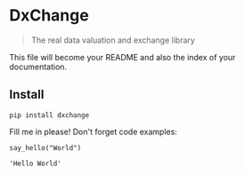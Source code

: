 # DxChange
> The real data valuation and exchange library


This file will become your README and also the index of your documentation.

## Install

`pip install dxchange`

Fill me in please! Don't forget code examples:

```
say_hello("World")
```




    'Hello World'


